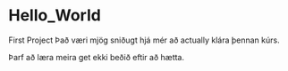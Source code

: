 # Hello_World
First Project
Það væri mjög sniðugt hjá mér að actually klára þennan kúrs.

Þarf að læra meira get ekki beðið eftir að hætta.


